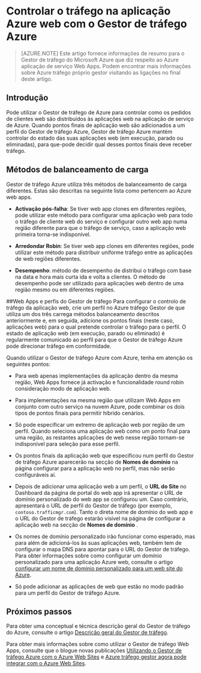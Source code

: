 <properties
    pageTitle="Controlar o tráfego na aplicação Azure web com o Gestor de tráfego Azure"
    description="Este artigo fornece informações de resumo para o Gestor de tráfego Azure que diz respeito ao Azure web apps."
    services="app-service\web"
    documentationCenter=""
    authors="cephalin"
    writer="cephalin"
    manager="wpickett"
    editor="mollybos"/>

<tags
    ms.service="app-service-web"
    ms.workload="web"
    ms.tgt_pltfrm="na"
    ms.devlang="na"
    ms.topic="article"
    ms.date="02/25/2016"
    ms.author="cephalin"/>

# <a name="controlling-azure-web-app-traffic-with-azure-traffic-manager"></a>Controlar o tráfego na aplicação Azure web com o Gestor de tráfego Azure

> [AZURE.NOTE] Este artigo fornece informações de resumo para o Gestor de tráfego do Microsoft Azure que diz respeito ao Azure aplicação de serviço Web Apps. Podem encontrar mais informações sobre Azure tráfego próprio gestor visitando as ligações no final deste artigo.

## <a name="introduction"></a>Introdução
Pode utilizar o Gestor de tráfego de Azure para controlar como os pedidos de clientes web são distribuídos às aplicações web na aplicação de serviço de Azure. Quando pontos finais de aplicação web são adicionados a um perfil do Gestor de tráfego Azure, Gestor de tráfego Azure mantém controlar do estado das suas aplicações web (em execução, parado ou eliminadas), para que-pode decidir qual desses pontos finais deve receber tráfego.

## <a name="load-balancing-methods"></a>Métodos de balanceamento de carga
Gestor de tráfego Azure utiliza três métodos de balanceamento de carga diferentes. Estas são descritas na seguinte lista como pertencem ao Azure web apps.

* **Activação pós-falha**: Se tiver web app clones em diferentes regiões, pode utilizar este método para configurar uma aplicação web para todo o tráfego de cliente web do serviço e configurar outro web app numa região diferente para que o tráfego de serviço, caso a aplicação web primeira torna-se indisponível.

* **Arredondar Robin**: Se tiver web app clones em diferentes regiões, pode utilizar este método para distribuir uniforme tráfego entre as aplicações de web regiões diferentes.

* **Desempenho**: método de desempenho de distribui o tráfego com base na data e hora mais curta ida e volta a clientes. O método de desempenho pode ser utilizado para aplicações web dentro de uma região mesmo ou em diferentes regiões.

##<a name="web-apps-and-traffic-manager-profiles"></a>Web Apps e perfis do Gestor de tráfego
Para configurar o controlo de tráfego da aplicação web, crie um perfil no Azure tráfego Gestor de que utiliza um dos três carrega métodos balanceamento descritos anteriormente e, em seguida, adicione os pontos finais (neste caso, aplicações web) para o qual pretende controlar o tráfego para o perfil. O estado de aplicação web (em execução, parado ou eliminado) é regularmente comunicado ao perfil para que o Gestor de tráfego Azure pode direcionar tráfego em conformidade.

Quando utilizar o Gestor de tráfego Azure com Azure, tenha em atenção os seguintes pontos:

* Para web apenas implementações da aplicação dentro da mesma região, Web Apps fornece já activação e funcionalidade round robin consideração modo de aplicação web.

* Para implementações na mesma região que utilizam Web Apps em conjunto com outro serviço na nuvem Azure, pode combinar os dois tipos de pontos finais para permitir híbrido cenários.

* Só pode especificar um extremo de aplicação web por região de um perfil. Quando seleciona uma aplicação web como um ponto final para uma região, as restantes aplicações de web nesse região tornam-se indisponível para seleção para esse perfil.

* Os pontos finais da aplicação web que especificou num perfil do Gestor de tráfego Azure aparecerão na secção de **Nomes de domínio** na página configurar para a aplicação web no perfil, mas não serão configuráveis aí.

* Depois de adicionar uma aplicação web a um perfil, o **URL do Site** no Dashboard da página de portal do web app irá apresentar o URL de domínio personalizado do web app se configurou um. Caso contrário, apresentará o URL de perfil do Gestor de tráfego (por exemplo, `contoso.trafficmgr.com`). Tanto o direta nome de domínio do web app e o URL do Gestor de tráfego estarão visível na página de configurar a aplicação web na secção de **Nomes de domínio** .

* Os nomes de domínio personalizado irão funcionar como esperado, mas para além de adicioná-los às suas aplicações web, também tem de configurar o mapa DNS para apontar para o URL do Gestor de tráfego. Para obter informações sobre como configurar um domínio personalizado para uma aplicação Azure web, consulte o artigo [configurar um nome de domínio personalizado para um web site do Azure](web-sites-custom-domain-name.md).

* Só pode adicionar as aplicações de web que estão no modo padrão para um perfil do Gestor de tráfego Azure.

## <a name="next-steps"></a>Próximos passos

Para obter uma conceptual e técnica descrição geral do Gestor de tráfego do Azure, consulte o artigo [Descrição geral do Gestor de tráfego](../traffic-manager/traffic-manager-overview.md).

Para obter mais informações sobre como utilizar o Gestor de tráfego Web Apps, consulte que o blogue novas publicações [Utilizando o Gestor de tráfego Azure com o Azure Web Sites](http://blogs.msdn.com/b/waws/archive/2014/03/18/using-windows-azure-traffic-manager-with-waws.aspx) e [Azure tráfego gestor agora pode integrar com o Azure Web Sites](https://azure.microsoft.com/blog/2014/03/27/azure-traffic-manager-can-now-integrate-with-azure-web-sites/).
